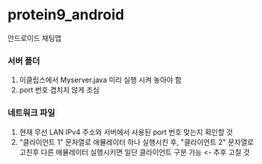 # protein9_android
안드로이드 채팅앱

### 서버 폴더
1. 이클립스에서 Myserver.java 미리 실행 시켜 놓아야 함
2. port 번호 겹치지 않게 조심

### 네트워크 파일
1. 현재 무선 LAN IPv4 주소와 서버에서 사용된 port 번호 맞는지 확인할 것
2. "클라이언트 1" 문자열로 애뮬레이터 하나 실행시킨 후, "클라이언트 2" 문자열로 고친후 다른 애뮬레이터 실행시키면 일단 클라이언트 구분 가능 <- 추후 고칠 것
